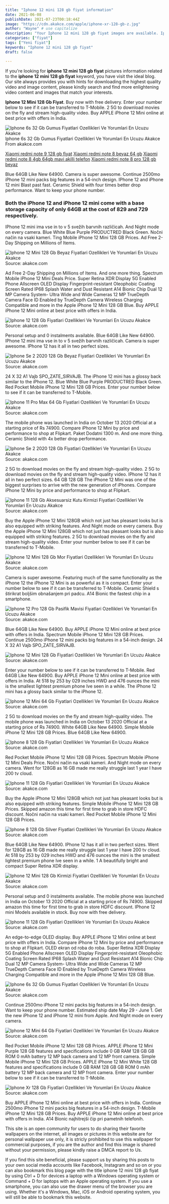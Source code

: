 ```yaml
---
title: "Iphone 12 mini 128 gb fiyat information"
date: 2021-06-08
publishDate: 2021-07-23T00:18:44Z
image: "https://cdn.akakce.com/apple/iphone-xr-128-gb-z.jpg"
author: "Wayne" # use capitalize
description: "Your Iphone 12 mini 128 gb fiyat images are available. Iphone 12 mini 128 gb fiyat are a topic that is being searched for and liked by netizens today. You can Download the Iphone 12 mini 128 gb fiyat files here. Download all free photos."
categories: ["fiyat"]
tags: ["Yeni fiyat"]
keywords: "Iphone 12 mini 128 gb fiyat"
draft: false

---
```


If you're looking for **iphone 12 mini 128 gb fiyat** pictures information related to the **iphone 12 mini 128 gb fiyat** keyword, you have visit the ideal  blog.  Our site always  provides you with  hints  for downloading  the highest  quality video and image  content, please kindly search and find more enlightening video content and images  that match your interests.

**Iphone 12 Mini 128 Gb Fiyat**. Buy now with free delivery. Enter your number below to see if it can be transferred to T-Mobile. 2 5G to download movies on the fly and stream high-quality video. Buy APPLE iPhone 12 Mini online at best price with offers in India.

![Iphone 6s 32 Gb Gumus Fiyatlari Ozellikleri Ve Yorumlari En Ucuzu Akakce](https://cdn.akakce.com/apple/iphone-6s-32-gb-gumus-z.jpg "Iphone 6s 32 Gb Gumus Fiyatlari Ozellikleri Ve Yorumlari En Ucuzu Akakce")
Iphone 6s 32 Gb Gumus Fiyatlari Ozellikleri Ve Yorumlari En Ucuzu Akakce From akakce.com

[Xiaomi redmi note 9 128 gb fiyat](/xiaomi-redmi-note-9-128-gb-fiyat/)
[Xiaomi redmi note 8 beyaz 64 gb](/xiaomi-redmi-note-8-beyaz-64-gb/)
[Xiaomi redmi note 8 4gb 64gb mavi akilli telefon](/xiaomi-redmi-note-8-4gb-64gb-mavi-akilli-telefon/)
[Xiaomi redmi note 8 pro 128 gb beyaz](/xiaomi-redmi-note-8-pro-128-gb-beyaz/)

Blue 64GB Like New 64900. Camera is super awesome. Continue 2500mo iPhone 12 mini packs big features in a 54-inch design. IPhone 12 and iPhone 12 mini Blast past fast. Ceramic Shield with four times better drop performance. Want to keep your phone number.

### Both the iPhone 12 and iPhone 12 mini come with a base storage capacity of only 64GB at the cost of 829 and 729 respectively.

IPhone 12 mini ima vse in to v 5 svežih barvnih različicah. And Night mode on every camera. Blue White Blue Purple PRODUCTRED Black Green. Nočni način na vsaki kameri. Ting Mobile iPhone 12 Mini 128 GB Prices. Ad Free 2-Day Shipping on Millions of Items.


![Iphone 12 Mini 128 Gb Beyaz Fiyatlari Ozellikleri Ve Yorumlari En Ucuzu Akakce](https://cdn.akakce.com/apple/iphone-12-mini-128-gb-beyaz-z.jpg "Iphone 12 Mini 128 Gb Beyaz Fiyatlari Ozellikleri Ve Yorumlari En Ucuzu Akakce")
Source: akakce.com

Ad Free 2-Day Shipping on Millions of Items. And one more thing. Spectrum Mobile iPhone 12 Mini Deals Price. Super Retina XDR Display 5G Enabled Phone Allscreen OLED Display Fingerprint-resistant Oleophobic Coating Screen Rated IP68 Splash Water and Dust Resistant A14 Bionic Chip Dual 12 MP Camera System- Ultra Wide and Wide Cameras 12 MP TrueDepth Camera Face ID Enabled by TrueDepth Camera Wireless Charging Compatible and more in the Apple iPhone 12 Mini 128 GB Blue. Buy APPLE iPhone 12 Mini online at best price with offers in India.

![Iphone 12 128 Gb Fiyatlari Ozellikleri Ve Yorumlari En Ucuzu Akakce](https://cdn.akakce.com/apple/iphone-12-128-gb-2-z.jpg "Iphone 12 128 Gb Fiyatlari Ozellikleri Ve Yorumlari En Ucuzu Akakce")
Source: akakce.com

Personal setup and 0 instalments available. Blue 64GB Like New 64900. IPhone 12 mini ima vse in to v 5 svežih barvnih različicah. Camera is super awesome. IPhone 12 has it all in two perfect sizes.

![Iphone Se 2 2020 128 Gb Beyaz Fiyatlari Ozellikleri Ve Yorumlari En Ucuzu Akakce](https://cdn.akakce.com/apple/iphone-se-2-2020-128-gb-beyaz-z.jpg "Iphone Se 2 2020 128 Gb Beyaz Fiyatlari Ozellikleri Ve Yorumlari En Ucuzu Akakce")
Source: akakce.com

24 X 32 A1 Vajb SPO_ZATE_SIRVAJB. The iPhone 12 mini has a glossy back similar to the iPhone 12. Blue White Blue Purple PRODUCTRED Black Green. Red Pocket Mobile iPhone 12 Mini 128 GB Prices. Enter your number below to see if it can be transferred to T-Mobile.

![Iphone 11 Pro Max 64 Gb Fiyatlari Ozellikleri Ve Yorumlari En Ucuzu Akakce](https://cdn.akakce.com/apple/iphone-11-pro-max-64-gb-z.jpg "Iphone 11 Pro Max 64 Gb Fiyatlari Ozellikleri Ve Yorumlari En Ucuzu Akakce")
Source: akakce.com

The mobile phone was launched in India on October 13 2020 Official at a starting price of Rs 74900. Compare iPhone 12 Mini by price and performance to shop at Flipkart. Paket Dodatni 1300 m. And one more thing. Ceramic Shield with 4x better drop performance.

![Iphone Se 2 2020 128 Gb Fiyatlari Ozellikleri Ve Yorumlari En Ucuzu Akakce](https://cdn.akakce.com/apple/iphone-se-2-2020-128-gb-z.jpg "Iphone Se 2 2020 128 Gb Fiyatlari Ozellikleri Ve Yorumlari En Ucuzu Akakce")
Source: akakce.com

2 5G to download movies on the fly and stream high-quality video. 2 5G to download movies on the fly and stream high-quality video. IPhone 12 has it all in two perfect sizes. 64 GB 128 GB The iPhone 12 Mini was one of the biggest surprises to arrive with the new generation of iPhones. Compare iPhone 12 Mini by price and performance to shop at Flipkart.

![Iphone 11 128 Gb Aksesuarsiz Kutu Kirmizi Fiyatlari Ozellikleri Ve Yorumlari En Ucuzu Akakce](https://cdn.akakce.com/apple/iphone-11-128-gb-aksesuarsiz-kutu-kirmizi-z.jpg "Iphone 11 128 Gb Aksesuarsiz Kutu Kirmizi Fiyatlari Ozellikleri Ve Yorumlari En Ucuzu Akakce")
Source: akakce.com

Buy the Apple iPhone 12 Mini 128GB which not just has pleasant looks but is also equipped with striking features. And Night mode on every camera. Buy the Apple iPhone 12 Mini 128GB which not just has pleasant looks but is also equipped with striking features. 2 5G to download movies on the fly and stream high-quality video. Enter your number below to see if it can be transferred to T-Mobile.

![Iphone 12 Mini 128 Gb Mor Fiyatlari Ozellikleri Ve Yorumlari En Ucuzu Akakce](https://cdn.akakce.com/apple/iphone-12-mini-128-gb-mor-z.jpg "Iphone 12 Mini 128 Gb Mor Fiyatlari Ozellikleri Ve Yorumlari En Ucuzu Akakce")
Source: akakce.com

Camera is super awesome. Featuring much of the same functionality as the iPhone 12 the iPhone 12 Mini is as powerful as it is compact. Enter your number below to see if it can be transferred to T-Mobile. Ceramic Shield s štirikrat boljšim obnašanjem pri padcu. A14 Bionic the fastest chip in a smartphone.

![Iphone 12 Pro 128 Gb Pasifik Mavisi Fiyatlari Ozellikleri Ve Yorumlari En Ucuzu Akakce](https://cdn.akakce.com/apple/iphone-12-pro-128-gb-pasifik-mavisi-z.jpg "Iphone 12 Pro 128 Gb Pasifik Mavisi Fiyatlari Ozellikleri Ve Yorumlari En Ucuzu Akakce")
Source: akakce.com

Blue 64GB Like New 64900. Buy APPLE iPhone 12 Mini online at best price with offers in India. Spectrum Mobile iPhone 12 Mini 128 GB Prices. Continue 2500mo iPhone 12 mini packs big features in a 54-inch design. 24 X 32 A1 Vajb SPO_ZATE_SIRVAJB.

![Iphone 12 Mini 128 Gb Fiyatlari Ozellikleri Ve Yorumlari En Ucuzu Akakce](https://cdn.akakce.com/apple/iphone-12-mini-128-gb-z.jpg "Iphone 12 Mini 128 Gb Fiyatlari Ozellikleri Ve Yorumlari En Ucuzu Akakce")
Source: akakce.com

Enter your number below to see if it can be transferred to T-Mobile. Red 64GB Like New 64900. Buy APPLE iPhone 12 Mini online at best price with offers in India. At 518 by 253 by 029 inches HWD and 476 ounces the mini is the smallest lightest premium phone Ive seen in a while. The iPhone 12 mini has a glossy back similar to the iPhone 12.

![Iphone 12 Mini 64 Gb Fiyatlari Ozellikleri Ve Yorumlari En Ucuzu Akakce](https://cdn.akakce.com/apple/iphone-12-mini-64-gb-4-z.jpg "Iphone 12 Mini 64 Gb Fiyatlari Ozellikleri Ve Yorumlari En Ucuzu Akakce")
Source: akakce.com

2 5G to download movies on the fly and stream high-quality video. The mobile phone was launched in India on October 13 2020 Official at a starting price of Rs 74900. White 64GB Like New 64900. Simple Mobile iPhone 12 Mini 128 GB Prices. Blue 64GB Like New 64900.

![Iphone 8 128 Gb Fiyatlari Ozellikleri Ve Yorumlari En Ucuzu Akakce](https://cdn.akakce.com/apple/iphone-8-128-gb-z.jpg "Iphone 8 128 Gb Fiyatlari Ozellikleri Ve Yorumlari En Ucuzu Akakce")
Source: akakce.com

Red Pocket Mobile iPhone 12 Mini 128 GB Prices. Spectrum Mobile iPhone 12 Mini Deals Price. Nočni način na vsaki kameri. And Night mode on every camera. Went for 128GB as 16 GB made me really struggle last 1 year I have 200 tv cloud.

![Iphone 11 128 Gb Fiyatlari Ozellikleri Ve Yorumlari En Ucuzu Akakce](https://cdn.akakce.com/apple/iphone-11-128-gb-2-z.jpg "Iphone 11 128 Gb Fiyatlari Ozellikleri Ve Yorumlari En Ucuzu Akakce")
Source: akakce.com

Buy the Apple iPhone 12 Mini 128GB which not just has pleasant looks but is also equipped with striking features. Simple Mobile iPhone 12 Mini 128 GB Prices. Skipped amazon this time for first time to grab in store HDFC discount. Nočni način na vsaki kameri. Red Pocket Mobile iPhone 12 Mini 128 GB Prices.

![Iphone 8 128 Gb Silver Fiyatlari Ozellikleri Ve Yorumlari En Ucuzu Akakce](https://cdn.akakce.com/apple/iphone-8-128-gb-silver-z.jpg "Iphone 8 128 Gb Silver Fiyatlari Ozellikleri Ve Yorumlari En Ucuzu Akakce")
Source: akakce.com

Blue 64GB Like New 64900. IPhone 12 has it all in two perfect sizes. Went for 128GB as 16 GB made me really struggle last 1 year I have 200 tv cloud. At 518 by 253 by 029 inches HWD and 476 ounces the mini is the smallest lightest premium phone Ive seen in a while. 1 A beautifully bright and compact Super Retina XDR display.

![Iphone 12 Mini 128 Gb Kirmizi Fiyatlari Ozellikleri Ve Yorumlari En Ucuzu Akakce](https://cdn.akakce.com/apple/iphone-12-mini-128-gb-kirmizi-z.jpg "Iphone 12 Mini 128 Gb Kirmizi Fiyatlari Ozellikleri Ve Yorumlari En Ucuzu Akakce")
Source: akakce.com

Personal setup and 0 instalments available. The mobile phone was launched in India on October 13 2020 Official at a starting price of Rs 74900. Skipped amazon this time for first time to grab in store HDFC discount. IPhone 12 mini Models available in stock. Buy now with free delivery.

![Iphone 11 128 Gb Fiyatlari Ozellikleri Ve Yorumlari En Ucuzu Akakce](https://cdn.akakce.com/apple/iphone-11-128-gb-z.jpg "Iphone 11 128 Gb Fiyatlari Ozellikleri Ve Yorumlari En Ucuzu Akakce")
Source: akakce.com

An edge-to-edge OLED display. Buy APPLE iPhone 12 Mini online at best price with offers in India. Compare iPhone 12 Mini by price and performance to shop at Flipkart. OLED ekran od roba do roba. Super Retina XDR Display 5G Enabled Phone Allscreen OLED Display Fingerprint-resistant Oleophobic Coating Screen Rated IP68 Splash Water and Dust Resistant A14 Bionic Chip Dual 12 MP Camera System- Ultra Wide and Wide Cameras 12 MP TrueDepth Camera Face ID Enabled by TrueDepth Camera Wireless Charging Compatible and more in the Apple iPhone 12 Mini 128 GB Blue.

![Iphone 6s 32 Gb Gumus Fiyatlari Ozellikleri Ve Yorumlari En Ucuzu Akakce](https://cdn.akakce.com/apple/iphone-6s-32-gb-gumus-z.jpg "Iphone 6s 32 Gb Gumus Fiyatlari Ozellikleri Ve Yorumlari En Ucuzu Akakce")
Source: akakce.com

Continue 2500mo iPhone 12 mini packs big features in a 54-inch design. Want to keep your phone number. Estimated ship date May 29 - June 1. Get the new iPhone 12 and iPhone 12 mini from Apple. And Night mode on every camera.

![Iphone 12 Mini 64 Gb Fiyatlari Ozellikleri Ve Yorumlari En Ucuzu Akakce](https://cdn.akakce.com/apple/iphone-12-mini-64-gb-1-z.jpg "Iphone 12 Mini 64 Gb Fiyatlari Ozellikleri Ve Yorumlari En Ucuzu Akakce")
Source: akakce.com

Red Pocket Mobile iPhone 12 Mini 128 GB Prices. APPLE iPhone 12 Mini Purple 128 GB features and specifications include 0 GB RAM 128 GB GB ROM 0 mAh battery 12 MP back camera and 12 MP front camera. Simple Mobile iPhone 12 Mini 128 GB Prices. APPLE iPhone 12 Mini White 128 GB features and specifications include 0 GB RAM 128 GB GB ROM 0 mAh battery 12 MP back camera and 12 MP front camera. Enter your number below to see if it can be transferred to T-Mobile.

![Iphone Xr 128 Gb Fiyatlari Ozellikleri Ve Yorumlari En Ucuzu Akakce](https://cdn.akakce.com/apple/iphone-xr-128-gb-z.jpg "Iphone Xr 128 Gb Fiyatlari Ozellikleri Ve Yorumlari En Ucuzu Akakce")
Source: akakce.com

Buy APPLE iPhone 12 Mini online at best price with offers in India. Continue 2500mo iPhone 12 mini packs big features in a 54-inch design. T-Mobile iPhone 12 Mini 128 GB Prices. Buy APPLE iPhone 12 Mini online at best price with offers in India. A14 Bionic najhitrejši čip pri pametnih telefonih.

This site is an open community for users to do sharing their favorite wallpapers on the internet, all images or pictures in this website are for personal wallpaper use only, it is stricly prohibited to use this wallpaper for commercial purposes, if you are the author and find this image is shared without your permission, please kindly raise a DMCA report to Us.

If you find this site beneficial, please support us by sharing this posts to your own social media accounts like Facebook, Instagram and so on or you can also bookmark this blog page with the title iphone 12 mini 128 gb fiyat by using Ctrl + D for devices a laptop with a Windows operating system or Command + D for laptops with an Apple operating system. If you use a smartphone, you can also use the drawer menu of the browser you are using. Whether it's a Windows, Mac, iOS or Android operating system, you will still be able to bookmark this website.
